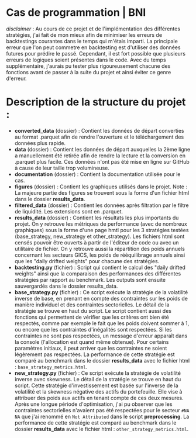 # Cas de programmation | BNI

*disclaimer* : Au cours de ce projet et de l'implémentation des différentes stratégies, j'ai fait de mon mieux afin de minimiser les erreurs de backtestings courantes dans le temps qui m'étais imparti. La principale erreur que l'on peut commetre en backtesting est d'utiliser des données futures pour prédire le passé. Cependant, il est fort possible que plusieurs erreurs de logiques soient présentes dans le code. Avec du temps supplémentaire, j'aurais pu tester plus rigoureusement chacune des fonctions avant de passer à la suite du projet et ainsi éviter ce genre d'erreur.  

# Description de la structure du projet : 

- **converted_data** (dossier) : Contient les données de départ converties au format .parquet afin de rendre l'ouverture et le téléchargement des données plus rapide. 
- **data** (dossier) : Contient les données de départ auxquelles la 2ème ligne a manuellement été retirée afin de rendre la lecture et la conversion en .parquet plus facile. Ces données n'ont pas été mise en ligne sur GitHub à cause de leur taille trop volumineuse. 
- **documentation** (dossier) : Contient la documentation utilisée pour le cas. 
- **figures** (dossier) : Contient les graphiques utilisés dans le projet. Note : La majeure partie des figures se trouvent sous la forme d'un fichier html dans le dossier **results_data**. 
- **filtered_data** (dossier) : Contient les données après filtration par le filtre de liquidité. Les extensions sont en .parquet. 
- **results_data** (dossier) : Contient les résultats les plus importants du projet. On y retrouve les métriques de performance (avec de nombreux graphiques) sous la forme d'une page hmtl pour les 3 stratégies testées (base_strategy, new_strategy et other_strategy). Les fichiers html sont censés pouvoir être ouverts à partir de l'éditeur de code ou avec un utilitaire de fichier. On y retrouve aussi la répartition des poids annuels concernant les secteurs GICS, les poids de rééquilibrage annuels ainsi que les "daily drifted weights" pour chacune des stratégies. 
- **backtesting.py** (fichier) : Script qui contient le calcul des "daily drifted weights" ainsi que la comparaison des performances des différentes stratégies par rapport au benchmark. Les outputs sont ensuite sauvergardés dans le dossier results_data. 
- **base_strategy.py** (fichier) : Ce script exécute la stratégie de la volatilité inverse de base, en prenant en compte des contraintes sur les poids de manière individuel et des contraintes sectorielles. Le détail de la stratégie se trouve en haut du script. Le script contient aussi des fonctions qui permettent de vérifier que les critères ont bien été respectés, comme par exemple le fait que les poids doivent sommer à 1, ou encore que les contraintes d'inégalités sont respectées. Si les contraintes ne sont pas respectées, un message d'erreur apparaît dans la console (l'allocation est quand même obtenue). Pour certains paramètres initiaux, il peut arriver que les contraintes ne soient légèrement pas respectées. La performance de cette stratégie est comparé au benchmark dans le dossier **results_data** avec le fichier html : `base_strategy_metrics.html`. 
- **new_strategy.py** (fichier) : Ce script exécute la stratégie de volatilité inverse avec skewness. Le détail de la stratégie se trouve en haut du script. Cette stratégie d'investissement est basée sur l'inverse de la volatilité et la skewness négative des actifs du portefeuille. Elle vise à attribuer des poids aux actifs en tenant compte de ces deux mesures. Après une longue période d'optimisation, j'ai pu observer que les contraintes sectorielles n'avaient pas été respectées pour le secteur `#NA NA` que j'ai renommé en `Not Attributed` dans le script **preprocessing**. La performance de cette stratégie est comparé au benchmark dans le dossier **results_data** avec le fichier html : `other_strategy_metrics.html`. 
